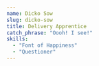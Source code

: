 ```yaml
---
name: Dicko Sow
slug: dicko-sow
title: Delivery Apprentice
catch_phrase: "Oooh! I see!"
skills:
  - "Font of Happiness"
  - "Questioner"
---
```

